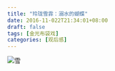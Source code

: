 ```yaml
---
title: "玲珑雪霏：溺水的蝴蝶"
date: 2016-11-022T21:34:01+08:00
draft: false
tags: [金光布袋戏]
categories: [观后感]
---
```


![雪](/雪.jpg)


